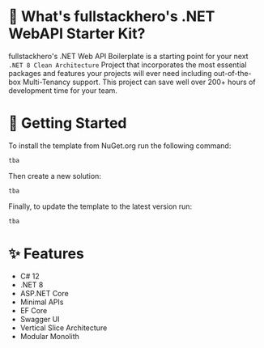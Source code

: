 # 🤔 What's fullstackhero's .NET WebAPI Starter Kit?

fullstackhero's .NET Web API Boilerplate is a starting point for your next `.NET 8 Clean Architecture` Project that incorporates the most essential packages and features your projects will ever need including out-of-the-box Multi-Tenancy support. This project can save well over 200+ hours of development time for your team.

# 🎉 Getting Started

To install the template from NuGet.org run the following command:

```bash
tba
```

Then create a new solution:

```bash
tba
```

Finally, to update the template to the latest version run:

```bash
tba
```

# ✨ Features

- C# 12
- .NET 8
- ASP.NET Core
- Minimal APIs
- EF Core
- Swagger UI
- Vertical Slice Architecture
- Modular Monolith